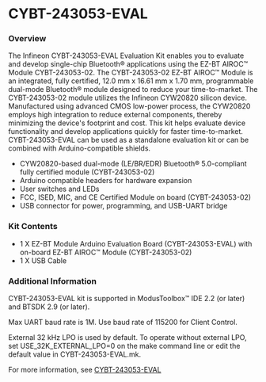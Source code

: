 # CYBT-243053-EVAL

### Overview

The Infineon CYBT-243053-EVAL Evaluation Kit enables you to evaluate and develop single-chip Bluetooth&#174; applications using the EZ-BT AIROC&#8482; Module CYBT-243053-02. The CYBT-243053-02 EZ-BT AIROC&#8482; Module is an integrated, fully certified, 12.0 mm x 16.61 mm x 1.70 mm, programmable dual-mode Bluetooth&#174; module designed to reduce your time-to-market. The CYBT-243053-02 module utilizes the Infineon CYW20820 silicon device.  Manufactured using advanced CMOS low-power process, the CYW20820 employs high integration to reduce external components, thereby minimizing the device's footprint and cost. This kit helps evaluate device functionality and develop applications quickly for faster time-to-market. CYBT-243053-EVAL can be used as a standalone evaluation kit or can be combined with Arduino-compatible shields.

* CYW20820-based dual-mode (LE/BR/EDR) Bluetooth&#174; 5.0-compliant fully certified module (CYBT-243053-02)
* Arduino compatible headers for hardware expansion
* User switches and LEDs
* FCC, ISED, MIC, and CE Certified Module on board (CYBT-243053-02)
* USB connector for power, programming, and USB-UART bridge

### Kit Contents

* 1 X EZ-BT Module Arduino Evaluation Board (CYBT-243053-EVAL) with on-board EZ-BT AIROC&#8482; Module (CYBT-243053-02)
* 1 X USB Cable

### Additional Information

CYBT-243053-EVAL kit is supported in ModusToolbox&#8482; IDE 2.2 (or later) and BTSDK 2.9 (or later).

Max UART baud rate is 1M. Use baud rate of 115200 for Client Control.

External 32 kHz LPO is used by default. To operate without external LPO, set USE\_32K\_EXTERNAL\_LPO=0 on the make command line or edit the default value in CYBT-243053-EVAL.mk.

For more information, see [CYBT-243053-EVAL](https://www.infineon.com/cms/en/product/evaluation-boards/cybt-243053-eval/)
